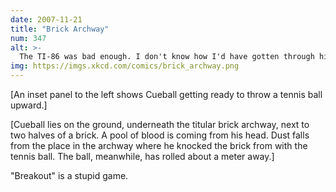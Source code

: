 ```yaml
---
date: 2007-11-21
title: "Brick Archway"
num: 347
alt: >-
  The TI-86 was bad enough. I don't know how I'd have gotten through high school if I'd had a laptop+wifi.
img: https://imgs.xkcd.com/comics/brick_archway.png
---
```

[An inset panel to the left shows Cueball getting ready to throw a tennis ball upward.]

[Cueball lies on the ground, underneath the titular brick archway, next to two halves of a brick. A pool of blood is coming from his head. Dust falls from the place in the archway where he knocked the brick from with the tennis ball. The ball, meanwhile, has rolled about a meter away.]

"Breakout" is a stupid game.
